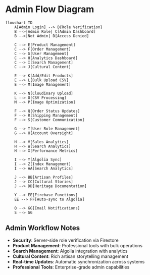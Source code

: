# Admin Flow Diagram

```mermaid
flowchart TD
    A[Admin Login] --> B{Role Verification}
    B -->|Admin Role| C[Admin Dashboard]
    B -->|Not Admin| D[Access Denied]
    
    C --> E[Product Management]
    C --> F[Order Management]
    C --> G[User Management]
    C --> H[Analytics Dashboard]
    C --> I[Search Management]
    C --> J[Cultural Content]
    
    E --> K[Add/Edit Products]
    E --> L[Bulk Upload CSV]
    E --> M[Image Management]
    
    K --> N[Cloudinary Upload]
    L --> O[CSV Processing]
    M --> P[Image Optimization]
    
    F --> Q[Order Status Updates]
    F --> R[Shipping Management]
    F --> S[Customer Communication]
    
    G --> T[User Role Management]
    G --> U[Account Oversight]
    
    H --> V[Sales Analytics]
    H --> W[Search Analytics]
    H --> X[Performance Metrics]
    
    I --> Y[Algolia Sync]
    I --> Z[Index Management]
    I --> AA[Search Analytics]
    
    J --> BB[Artisan Profiles]
    J --> CC[Cultural Stories]
    J --> DD[Heritage Documentation]
    
    Y --> EE[Firebase Functions]
    EE --> FF[Auto-sync to Algolia]
    
    Q --> GG[Email Notifications]
    S --> GG
```

## Admin Workflow Notes

- **Security**: Server-side role verification via Firestore
- **Product Management**: Professional tools with bulk operations
- **Search Management**: Algolia integration with analytics
- **Cultural Content**: Rich artisan storytelling management
- **Real-time Updates**: Automatic synchronization across systems
- **Professional Tools**: Enterprise-grade admin capabilities